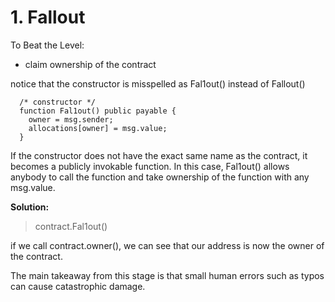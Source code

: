 # 1. Fallout

To Beat the Level: 

- claim ownership of the contract

notice that the constructor is misspelled as Fal1out() instead of Fallout()

```
  /* constructor */
  function Fal1out() public payable {
    owner = msg.sender;
    allocations[owner] = msg.value;
  }
```

If the constructor does not have the exact same name as the contract, it becomes a publicly invokable function. In this case, Fal1out() allows anybody to call the function and take ownership of the function with any msg.value.

**Solution:**

>contract.Fal1out()

if we call contract.owner(), we can see that our address is now the owner of the contract. 

The main takeaway from this stage is that small human errors such as typos can cause catastrophic damage. 


